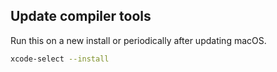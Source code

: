 
## Update compiler tools

Run this on a new install or periodically after updating macOS.

```sh
xcode-select --install
```
